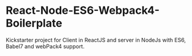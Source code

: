 # React-Node-ES6-Webpack4-Boilerplate
Kickstarter project for Client in ReactJS and server in NodeJs with ES6, Babel7 and webPack4 support. 

